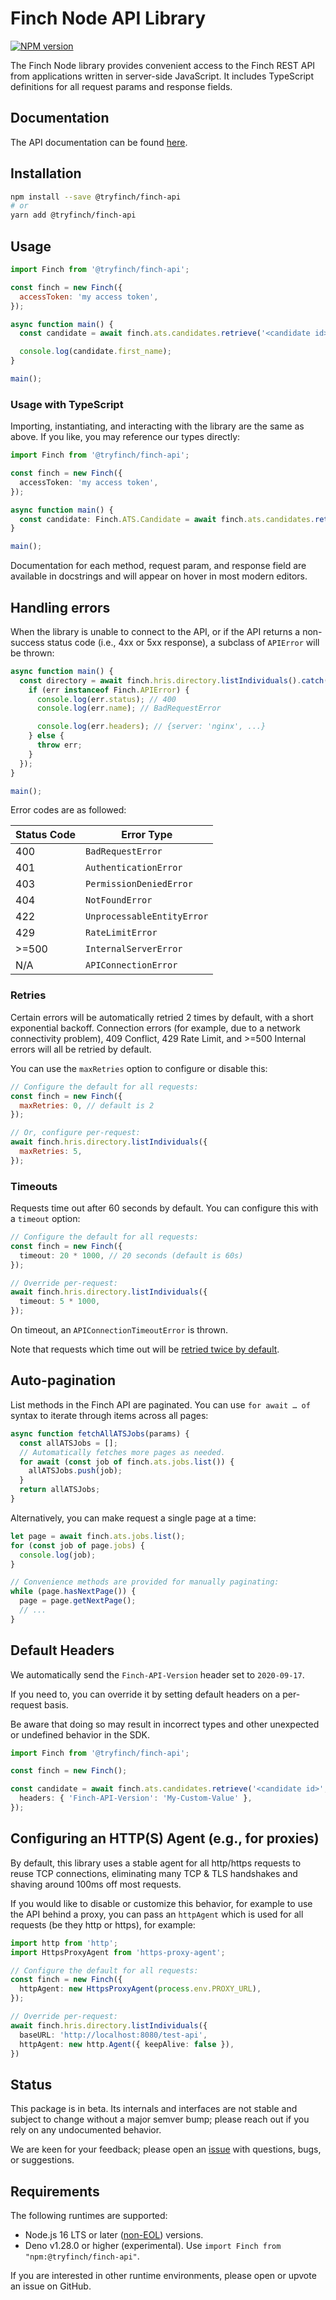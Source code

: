 # Finch Node API Library

[![NPM version](https://img.shields.io/npm/v/@tryfinch/finch-api.svg)](https://npmjs.org/package/@tryfinch/finch-api)

The Finch Node library provides convenient access to the Finch REST API from applications written in server-side JavaScript.
It includes TypeScript definitions for all request params and response fields.

## Documentation

The API documentation can be found [here](https://developer.tryfinch.com/).

## Installation

```sh
npm install --save @tryfinch/finch-api
# or
yarn add @tryfinch/finch-api
```

## Usage

```js
import Finch from '@tryfinch/finch-api';

const finch = new Finch({
  accessToken: 'my access token',
});

async function main() {
  const candidate = await finch.ats.candidates.retrieve('<candidate id>');

  console.log(candidate.first_name);
}

main();
```

### Usage with TypeScript

Importing, instantiating, and interacting with the library are the same as above.
If you like, you may reference our types directly:

```ts
import Finch from '@tryfinch/finch-api';

const finch = new Finch({
  accessToken: 'my access token',
});

async function main() {
  const candidate: Finch.ATS.Candidate = await finch.ats.candidates.retrieve('<candidate id>');
}

main();
```

Documentation for each method, request param, and response field are available in docstrings and will appear on hover in most modern editors.

## Handling errors

When the library is unable to connect to the API,
or if the API returns a non-success status code (i.e., 4xx or 5xx response),
a subclass of `APIError` will be thrown:

```ts
async function main() {
  const directory = await finch.hris.directory.listIndividuals().catch((err) => {
    if (err instanceof Finch.APIError) {
      console.log(err.status); // 400
      console.log(err.name); // BadRequestError

      console.log(err.headers); // {server: 'nginx', ...}
    } else {
      throw err;
    }
  });
}

main();
```

Error codes are as followed:

| Status Code | Error Type                 |
| ----------- | -------------------------- |
| 400         | `BadRequestError`          |
| 401         | `AuthenticationError`      |
| 403         | `PermissionDeniedError`    |
| 404         | `NotFoundError`            |
| 422         | `UnprocessableEntityError` |
| 429         | `RateLimitError`           |
| >=500       | `InternalServerError`      |
| N/A         | `APIConnectionError`       |

### Retries

Certain errors will be automatically retried 2 times by default, with a short exponential backoff.
Connection errors (for example, due to a network connectivity problem), 409 Conflict, 429 Rate Limit,
and >=500 Internal errors will all be retried by default.

You can use the `maxRetries` option to configure or disable this:

<!-- prettier-ignore -->
```js
// Configure the default for all requests:
const finch = new Finch({
  maxRetries: 0, // default is 2
});

// Or, configure per-request:
await finch.hris.directory.listIndividuals({
  maxRetries: 5,
});
```

### Timeouts

Requests time out after 60 seconds by default. You can configure this with a `timeout` option:

<!-- prettier-ignore -->
```ts
// Configure the default for all requests:
const finch = new Finch({
  timeout: 20 * 1000, // 20 seconds (default is 60s)
});

// Override per-request:
await finch.hris.directory.listIndividuals({
  timeout: 5 * 1000,
});
```

On timeout, an `APIConnectionTimeoutError` is thrown.

Note that requests which time out will be [retried twice by default](#retries).

## Auto-pagination

List methods in the Finch API are paginated.
You can use `for await … of` syntax to iterate through items across all pages:

```ts
async function fetchAllATSJobs(params) {
  const allATSJobs = [];
  // Automatically fetches more pages as needed.
  for await (const job of finch.ats.jobs.list()) {
    allATSJobs.push(job);
  }
  return allATSJobs;
}
```

Alternatively, you can make request a single page at a time:

```ts
let page = await finch.ats.jobs.list();
for (const job of page.jobs) {
  console.log(job);
}

// Convenience methods are provided for manually paginating:
while (page.hasNextPage()) {
  page = page.getNextPage();
  // ...
}
```

## Default Headers

We automatically send the `Finch-API-Version` header set to `2020-09-17`.

If you need to, you can override it by setting default headers on a per-request basis.

Be aware that doing so may result in incorrect types and other unexpected or undefined behavior in the SDK.

```ts
import Finch from '@tryfinch/finch-api';

const finch = new Finch();

const candidate = await finch.ats.candidates.retrieve('<candidate id>', {
  headers: { 'Finch-API-Version': 'My-Custom-Value' },
});
```

## Configuring an HTTP(S) Agent (e.g., for proxies)

By default, this library uses a stable agent for all http/https requests to reuse TCP connections, eliminating many TCP & TLS handshakes and shaving around 100ms off most requests.

If you would like to disable or customize this behavior, for example to use the API behind a proxy, you can pass an `httpAgent` which is used for all requests (be they http or https), for example:

<!-- prettier-ignore -->
```ts
import http from 'http';
import HttpsProxyAgent from 'https-proxy-agent';

// Configure the default for all requests:
const finch = new Finch({
  httpAgent: new HttpsProxyAgent(process.env.PROXY_URL),
});

// Override per-request:
await finch.hris.directory.listIndividuals({
  baseURL: 'http://localhost:8080/test-api',
  httpAgent: new http.Agent({ keepAlive: false }),
})
```

## Status

This package is in beta. Its internals and interfaces are not stable
and subject to change without a major semver bump;
please reach out if you rely on any undocumented behavior.

We are keen for your feedback; please open an [issue](https://www.github.com/Finch-API/finch-api-node/issues) with questions, bugs, or suggestions.

## Requirements

The following runtimes are supported:

- Node.js 16 LTS or later ([non-EOL](https://endoflife.date/nodejs)) versions.
- Deno v1.28.0 or higher (experimental).
  Use `import Finch from "npm:@tryfinch/finch-api"`.

If you are interested in other runtime environments, please open or upvote an issue on GitHub.
